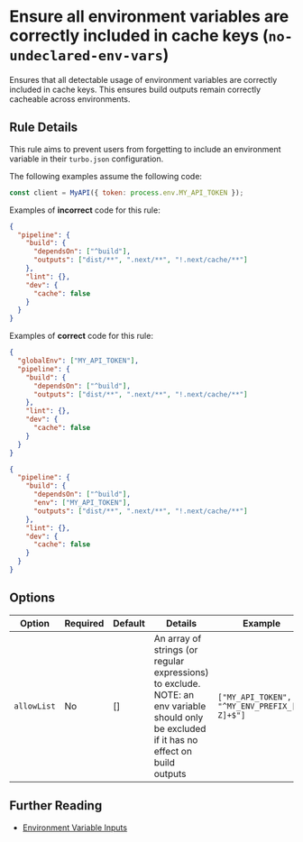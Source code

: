 # Ensure all environment variables are correctly included in cache keys (`no-undeclared-env-vars`)

Ensures that all detectable usage of environment variables are correctly included in cache keys. This ensures build outputs remain correctly cacheable across environments.

## Rule Details

This rule aims to prevent users from forgetting to include an environment variable in their `turbo.json` configuration.

The following examples assume the following code:

```js
const client = MyAPI({ token: process.env.MY_API_TOKEN });
```

Examples of **incorrect** code for this rule:

```json
{
  "pipeline": {
    "build": {
      "dependsOn": ["^build"],
      "outputs": ["dist/**", ".next/**", "!.next/cache/**"]
    },
    "lint": {},
    "dev": {
      "cache": false
    }
  }
}
```

Examples of **correct** code for this rule:

```json
{
  "globalEnv": ["MY_API_TOKEN"],
  "pipeline": {
    "build": {
      "dependsOn": ["^build"],
      "outputs": ["dist/**", ".next/**", "!.next/cache/**"]
    },
    "lint": {},
    "dev": {
      "cache": false
    }
  }
}
```

```json
{
  "pipeline": {
    "build": {
      "dependsOn": ["^build"],
      "env": ["MY_API_TOKEN"],
      "outputs": ["dist/**", ".next/**", "!.next/cache/**"]
    },
    "lint": {},
    "dev": {
      "cache": false
    }
  }
}
```

## Options

| Option      | Required | Default | Details                                                                                                                                     | Example                                      |
| ----------- | -------- | ------- | ------------------------------------------------------------------------------------------------------------------------------------------- | -------------------------------------------- |
| `allowList` | No       | []      | An array of strings (or regular expressions) to exclude. NOTE: an env variable should only be excluded if it has no effect on build outputs | `["MY_API_TOKEN", "^MY_ENV_PREFIX_[A-Z]+$"]` |

## Further Reading

- [Environment Variable Inputs](https://turbo.build/docs/core-concepts/caching/environment-variable-inputs)
